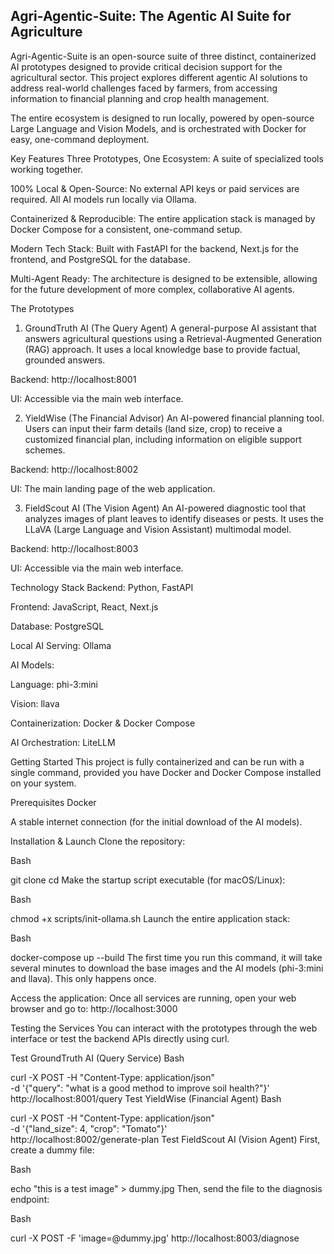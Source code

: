 ## Agri-Agentic-Suite: The Agentic AI Suite for Agriculture  
Agri-Agentic-Suite is an open-source suite of three distinct, containerized AI prototypes designed to provide critical decision support for the agricultural sector. This project explores different agentic AI solutions to address real-world challenges faced by farmers, from accessing information to financial planning and crop health management.

The entire ecosystem is designed to run locally, powered by open-source Large Language and Vision Models, and is orchestrated with Docker for easy, one-command deployment.

Key Features
Three Prototypes, One Ecosystem: A suite of specialized tools working together.

100% Local & Open-Source: No external API keys or paid services are required. All AI models run locally via Ollama.

Containerized & Reproducible: The entire application stack is managed by Docker Compose for a consistent, one-command setup.

Modern Tech Stack: Built with FastAPI for the backend, Next.js for the frontend, and PostgreSQL for the database.

Multi-Agent Ready: The architecture is designed to be extensible, allowing for the future development of more complex, collaborative AI agents.

The Prototypes
1. GroundTruth AI (The Query Agent)
A general-purpose AI assistant that answers agricultural questions using a Retrieval-Augmented Generation (RAG) approach. It uses a local knowledge base to provide factual, grounded answers.

Backend: http://localhost:8001

UI: Accessible via the main web interface.

2. YieldWise (The Financial Advisor)
An AI-powered financial planning tool. Users can input their farm details (land size, crop) to receive a customized financial plan, including information on eligible support schemes.

Backend: http://localhost:8002

UI: The main landing page of the web application.

3. FieldScout AI (The Vision Agent)
An AI-powered diagnostic tool that analyzes images of plant leaves to identify diseases or pests. It uses the LLaVA (Large Language and Vision Assistant) multimodal model.

Backend: http://localhost:8003

UI: Accessible via the main web interface.

Technology Stack
Backend: Python, FastAPI

Frontend: JavaScript, React, Next.js

Database: PostgreSQL

Local AI Serving: Ollama

AI Models:

Language: phi-3:mini

Vision: llava

Containerization: Docker & Docker Compose

AI Orchestration: LiteLLM

Getting Started
This project is fully containerized and can be run with a single command, provided you have Docker and Docker Compose installed on your system.

Prerequisites
Docker

A stable internet connection (for the initial download of the AI models).

Installation & Launch
Clone the repository:

Bash

git clone <your-repository-url>
cd <repository-name>
Make the startup script executable (for macOS/Linux):

Bash

chmod +x scripts/init-ollama.sh
Launch the entire application stack:

Bash

docker-compose up --build
The first time you run this command, it will take several minutes to download the base images and the AI models (phi-3:mini and llava). This only happens once.

Access the application:
Once all services are running, open your web browser and go to:
http://localhost:3000

Testing the Services
You can interact with the prototypes through the web interface or test the backend APIs directly using curl.

Test GroundTruth AI (Query Service)
Bash

curl -X POST -H "Content-Type: application/json" \
-d '{"query": "what is a good method to improve soil health?"}' \
http://localhost:8001/query
Test YieldWise (Financial Agent)
Bash

curl -X POST -H "Content-Type: application/json" \
-d '{"land_size": 4, "crop": "Tomato"}' \
http://localhost:8002/generate-plan
Test FieldScout AI (Vision Agent)
First, create a dummy file:

Bash

echo "this is a test image" > dummy.jpg
Then, send the file to the diagnosis endpoint:

Bash

curl -X POST -F 'image=@dummy.jpg' http://localhost:8003/diagnose

